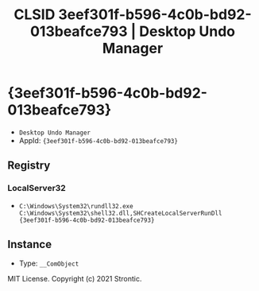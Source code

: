 ﻿---
title: "CLSID 3eef301f-b596-4c0b-bd92-013beafce793 | Desktop Undo Manager"
excerpt: What is COM-Object CLSID 3eef301f-b596-4c0b-bd92-013beafce793?
---

# {3eef301f-b596-4c0b-bd92-013beafce793}

* `Desktop Undo Manager`
* AppId: `{3eef301f-b596-4c0b-bd92-013beafce793}`

## Registry


### LocalServer32

* `C:\Windows\System32\rundll32.exe C:\Windows\System32\shell32.dll,SHCreateLocalServerRunDll {3eef301f-b596-4c0b-bd92-013beafce793}`

## Instance

* Type: `__ComObject`

MIT License. Copyright (c) 2021 Strontic.


